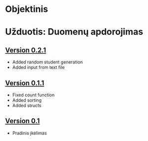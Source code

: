 # Objektinis
# Užduotis: Duomenų apdorojimas

## [Version 0.2.1](https://github.com/MantasKr3/vuobj/releases/tag/V.0.2.1)
- Added random student generation
- Added input from text file

## [Version 0.1.1](https://github.com/MantasKr3/vuobj/releases/tag/V.0.1.1)
- Fixed count function
- Added sorting
- Added structs

## [Version 0.1](https://github.com/MantasKr3/vuobj/releases/tag/V.0.1)
- Pradinis įkėlimas
